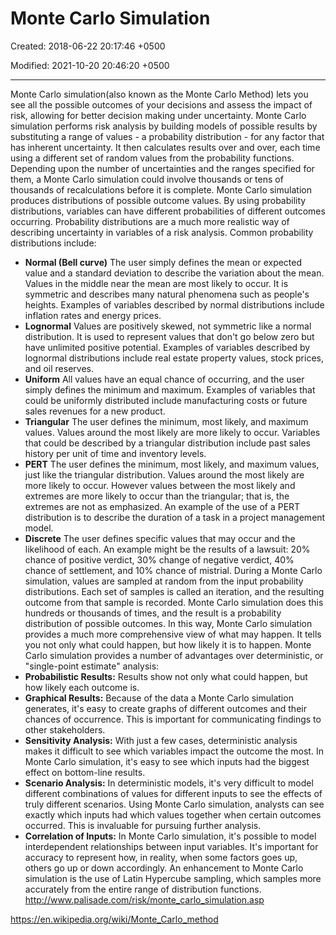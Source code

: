 # Monte Carlo Simulation

Created: 2018-06-22 20:17:46 +0500

Modified: 2021-10-20 20:46:20 +0500

---

Monte Carlo simulation(also known as the Monte Carlo Method) lets you see all the possible outcomes of your decisions and assess the impact of risk, allowing for better decision making under uncertainty.
Monte Carlo simulation performs risk analysis by building models of possible results by substituting a range of values - a probability distribution - for any factor that has inherent uncertainty. It then calculates results over and over, each time using a different set of random values from the probability functions. Depending upon the number of uncertainties and the ranges specified for them, a Monte Carlo simulation could involve thousands or tens of thousands of recalculations before it is complete. Monte Carlo simulation produces distributions of possible outcome values.
By using probability distributions, variables can have different probabilities of different outcomes occurring. Probability distributions are a much more realistic way of describing uncertainty in variables of a risk analysis.
Common probability distributions include:

- **Normal (Bell curve)**
    The user simply defines the mean or expected value and a standard deviation to describe the variation about the mean. Values in the middle near the mean are most likely to occur. It is symmetric and describes many natural phenomena such as people's heights. Examples of variables described by normal distributions include inflation rates and energy prices.
- **Lognormal**
    Values are positively skewed, not symmetric like a normal distribution. It is used to represent values that don't go below zero but have unlimited positive potential. Examples of variables described by lognormal distributions include real estate property values, stock prices, and oil reserves.
- **Uniform**
    All values have an equal chance of occurring, and the user simply defines the minimum and maximum. Examples of variables that could be uniformly distributed include manufacturing costs or future sales revenues for a new product.
- **Triangular**
    The user defines the minimum, most likely, and maximum values. Values around the most likely are more likely to occur. Variables that could be described by a triangular distribution include past sales history per unit of time and inventory levels.
- **PERT**
    The user defines the minimum, most likely, and maximum values, just like the triangular distribution. Values around the most likely are more likely to occur. However values between the most likely and extremes are more likely to occur than the triangular; that is, the extremes are not as emphasized. An example of the use of a PERT distribution is to describe the duration of a task in a project management model.
- **Discrete**
    The user defines specific values that may occur and the likelihood of each. An example might be the results of a lawsuit: 20% chance of positive verdict, 30% change of negative verdict, 40% chance of settlement, and 10% chance of mistrial.
During a Monte Carlo simulation, values are sampled at random from the input probability distributions. Each set of samples is called an iteration, and the resulting outcome from that sample is recorded. Monte Carlo simulation does this hundreds or thousands of times, and the result is a probability distribution of possible outcomes. In this way, Monte Carlo simulation provides a much more comprehensive view of what may happen. It tells you not only what could happen, but how likely it is to happen.
Monte Carlo simulation provides a number of advantages over deterministic, or "single-point estimate" analysis:
- **Probabilistic Results:** Results show not only what could happen, but how likely each outcome is.
- **Graphical Results:** Because of the data a Monte Carlo simulation generates, it's easy to create graphs of different outcomes and their chances of occurrence. This is important for communicating findings to other stakeholders.
- **Sensitivity Analysis:** With just a few cases, deterministic analysis makes it difficult to see which variables impact the outcome the most. In Monte Carlo simulation, it's easy to see which inputs had the biggest effect on bottom-line results.
- **Scenario Analysis:** In deterministic models, it's very difficult to model different combinations of values for different inputs to see the effects of truly different scenarios. Using Monte Carlo simulation, analysts can see exactly which inputs had which values together when certain outcomes occurred. This is invaluable for pursuing further analysis.
- **Correlation of Inputs:** In Monte Carlo simulation, it's possible to model interdependent relationships between input variables. It's important for accuracy to represent how, in reality, when some factors goes up, others go up or down accordingly.
An enhancement to Monte Carlo simulation is the use of Latin Hypercube sampling, which samples more accurately from the entire range of distribution functions.
<http://www.palisade.com/risk/monte_carlo_simulation.asp>

<https://en.wikipedia.org/wiki/Monte_Carlo_method>
